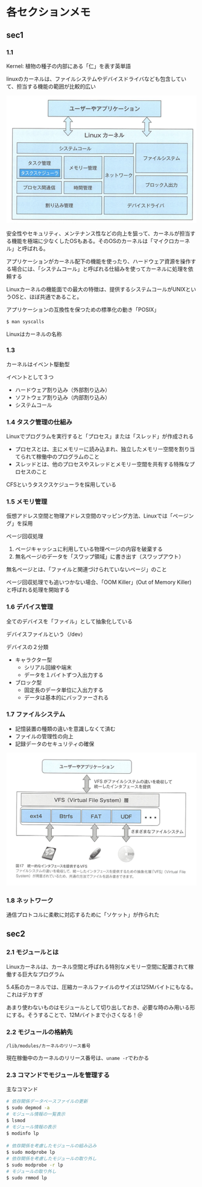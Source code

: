 # 各セクションメモ

## sec1

### 1.1
Kernel: 植物の種子の内部にある「仁」を表す英単語

linuxのカーネルは、ファイルシステムやデバイスドライバなども包含していて、担当する機能の範囲が比較的広い

![kernel](img/kernel.png)

安全性やセキュリティ、メンテナンス性などの向上を狙って、カーネルが担当する機能を極端に少なくしたOSもある。そのOSのカーネルは「マイクロカーネル」と呼ばれる。

アプリケーションがカーネル配下の機能を使ったり、ハードウェア資源を操作する場合には、「システムコール」と呼ばれる仕組みを使ってカーネルに処理を依頼する

Linuxカーネルの機能面での最大の特徴は、提供するシステムコールがUNIXというOSと、ほぼ共通であること。

アプリケーションの互換性を保つための標準化の動き「POSIX」

```sh
$ man syscalls
```

Linuxはカーネルの名称

### 1.3
カーネルはイベント駆動型

イベントとして３つ

- ハードウェア割り込み（外部割り込み）
- ソフトウェア割り込み（内部割り込み）
- システムコール

### 1.4 タスク管理の仕組み
Linuxでプログラムを実行すると「プロセス」または「スレッド」が作成される

- プロセスとは、主にメモリーに読み込まれ、独立したメモリー空間を割り当てられて稼働中のプログラムのこと
- スレッドとは、他のプロセスやスレッドとメモリー空間を共有する特殊なプロセスのこと

CFSというタスクスケジューラを採用している

### 1.5 メモリ管理
仮想アドレス空間と物理アドレス空間のマッピング方法、Linuxでは「ページング」を採用

ページ回収処理

1. ページキャッシュに利用している物理ページの内容を破棄する
2. 無名ページのデータを「スワップ領域」に書き出す（スワップアウト）

無名ページとは、「ファイルと関連づけられていないページ」のこと

ページ回収処理でも追いつかない場合、「OOM Killer」(Out of Memory Killer)と呼ばれる処理を開始する

### 1.6 デバイス管理
全てのデバイスを「ファイル」として抽象化している

デバイスファイルという（/dev）

デバイスの２分類

- キャラクター型
  - シリアル回線や端末
  - データを１バイトずつ入出力する
- ブロック型
  - 固定長のデータ単位に入出力する
  - データは基本的にバッファーされる

### 1.7 ファイルシステム
- 記憶装置の種類の違いを意識しなくて済む
- ファイルの管理性の向上
- 記録データのセキュリティの確保

![](img/file.png)

### 1.8 ネットワーク
通信プロトコルに柔軟に対応するために「ソケット」が作られた


## sec2

### 2.1 モジュールとは
Linuxカーネルは、カーネル空間と呼ばれる特別なメモリー空間に配置されて稼働する巨大なプログラム

5.4系のカーネルでは、圧縮カーネルファイルのサイズは125Mバイトにもなる。これはデカすぎ

あまり使わないものはモジュールとして切り出しておき、必要な時のみ用いる形にする。そうすることで、12Mバイトまで小さくなる！＠

### 2.2 モジュールの格納先
`/lib/modules/カーネルのリリース番号`

現在稼働中のカーネルのリリース番号は、`uname -r`でわかる

### 2.3 コマンドでモジュールを管理する
主なコマンド

```sh
# 依存関係データベースファイルの更新
$ sudo depmod -a
# モジュール情報の一覧表示
$ lsmod
# モジュール情報の表示
$ modinfo lp

# 依存関係を考慮したモジュールの組み込み
$ sudo modprobe lp
# 依存関係を考慮したモジュールの取り外し
$ sudo modprobe -r lp
# モジュールの取り外し
$ sudo rmmod lp
```

